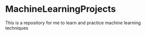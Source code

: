 # MachineLearningProjects
This is a repository for me to learn and practice machine learning techniques
